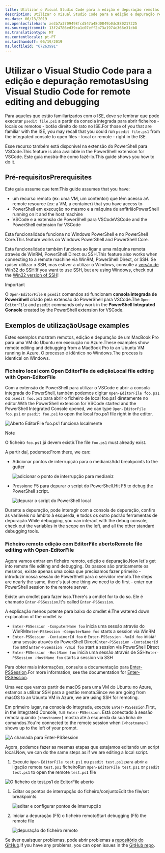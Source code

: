 ```yaml
---
title: Utilizar o Visual Studio Code para a edição e depuração remotas
description: Utilizar o Visual Studio Code para a edição e depuração remotas
ms.date: 06/13/2019
ms.openlocfilehash: ae3b7a3709498fcd547a48d0849b0dc880217225
ms.sourcegitcommit: 13f24786ed39ca1c07eff2b73a1974c366e31cb8
ms.translationtype: MT
ms.contentlocale: pt-PT
ms.lasthandoff: 06/19/2019
ms.locfileid: "67263991"
---
```

# <a name="using-visual-studio-code-for-remote-editing-and-debugging"></a><span data-ttu-id="5ef0c-103">Utilizar o Visual Studio Code para a edição e depuração remotas</span><span class="sxs-lookup"><span data-stu-id="5ef0c-103">Using Visual Studio Code for remote editing and debugging</span></span>

<span data-ttu-id="5ef0c-104">Para aqueles que estão familiarizados com o ISE, deve se lembrar que pode executar `psedit file.ps1` a partir da consola integrada para abrir ficheiros - locais ou remotos - botão direito do rato no ISE.</span><span class="sxs-lookup"><span data-stu-id="5ef0c-104">For those of you that are familiar with the ISE, you may recall that you could run `psedit file.ps1` from the integrated console to open files - local or remote - right in the ISE.</span></span>

<span data-ttu-id="5ef0c-105">Esse recurso também está disponível na extensão do PowerShell para VSCode.</span><span class="sxs-lookup"><span data-stu-id="5ef0c-105">This feature is also available in the PowerShell extension for VSCode.</span></span> <span data-ttu-id="5ef0c-106">Este guia mostra-lhe como fazê-lo.</span><span class="sxs-lookup"><span data-stu-id="5ef0c-106">This guide shows you how to do it.</span></span>

## <a name="prerequisites"></a><span data-ttu-id="5ef0c-107">Pré-requisitos</span><span class="sxs-lookup"><span data-stu-id="5ef0c-107">Prerequisites</span></span>

<span data-ttu-id="5ef0c-108">Este guia assume que tem:</span><span class="sxs-lookup"><span data-stu-id="5ef0c-108">This guide assumes that you have:</span></span>

- <span data-ttu-id="5ef0c-109">um recurso remoto (ex: uma VM, um contentor) que têm acesso a</span><span class="sxs-lookup"><span data-stu-id="5ef0c-109">A remote resource (ex: a VM, a container) that you have access to</span></span>
- <span data-ttu-id="5ef0c-110">PowerShell em execução no mesmo e a máquina de anfitrião</span><span class="sxs-lookup"><span data-stu-id="5ef0c-110">PowerShell running on it and the host machine</span></span>
- <span data-ttu-id="5ef0c-111">VSCode e a extensão de PowerShell para VSCode</span><span class="sxs-lookup"><span data-stu-id="5ef0c-111">VSCode and the PowerShell extension for VSCode</span></span>

<span data-ttu-id="5ef0c-112">Esta funcionalidade funciona no Windows PowerShell e no PowerShell Core.</span><span class="sxs-lookup"><span data-stu-id="5ef0c-112">This feature works on Windows PowerShell and PowerShell Core.</span></span>

<span data-ttu-id="5ef0c-113">Esta funcionalidade também funciona ao ligar a uma máquina remota através de WinRM, PowerShell Direct ou SSH.</span><span class="sxs-lookup"><span data-stu-id="5ef0c-113">This feature also works when connecting to a remote machine via WinRM, PowerShell Direct, or SSH.</span></span> <span data-ttu-id="5ef0c-114">Se quiser utilizar o SSH, mas estiver a utilizar o Windows, consulte a [versão de Win32 do SSH](https://github.com/PowerShell/Win32-OpenSSH)!</span><span class="sxs-lookup"><span data-stu-id="5ef0c-114">If you want to use SSH, but are using Windows, check out the [Win32 version of SSH](https://github.com/PowerShell/Win32-OpenSSH)!</span></span>

> [!IMPORTANT]
> <span data-ttu-id="5ef0c-115">O `Open-EditorFile` e `psedit` comandos só funcionam **consola integrada de PowerShell** criado pela extensão do PowerShell para VSCode.</span><span class="sxs-lookup"><span data-stu-id="5ef0c-115">The `Open-EditorFile` and `psedit` commands only work in the **PowerShell Integrated Console** created by the PowerShell extension for VSCode.</span></span>

## <a name="usage-examples"></a><span data-ttu-id="5ef0c-116">Exemplos de utilização</span><span class="sxs-lookup"><span data-stu-id="5ef0c-116">Usage examples</span></span>

<span data-ttu-id="5ef0c-117">Estes exemplos mostram remotos, edição e depuração de um MacBook Pro para uma VM do Ubuntu em execução no Azure.</span><span class="sxs-lookup"><span data-stu-id="5ef0c-117">These examples show remote editing and debugging from a MacBook Pro to an Ubuntu VM running in Azure.</span></span> <span data-ttu-id="5ef0c-118">O processo é idêntico no Windows.</span><span class="sxs-lookup"><span data-stu-id="5ef0c-118">The process is identical on Windows.</span></span>

### <a name="local-file-editing-with-open-editorfile"></a><span data-ttu-id="5ef0c-119">Ficheiro local com Open EditorFile de edição</span><span class="sxs-lookup"><span data-stu-id="5ef0c-119">Local file editing with Open-EditorFile</span></span>

<span data-ttu-id="5ef0c-120">Com a extensão de PowerShell para utilizar o VSCode e abrir a consola integrada do PowerShell, também podemos digitar `Open-EditorFile foo.ps1` ou `psedit foo.ps1` para abrir o ficheiro de local foo.ps1 diretamente no editor.</span><span class="sxs-lookup"><span data-stu-id="5ef0c-120">With the PowerShell extension for VSCode started and the PowerShell Integrated Console opened, we can type `Open-EditorFile foo.ps1` or `psedit foo.ps1` to open the local foo.ps1 file right in the editor.</span></span>

![Aberto EditorFile foo.ps1 funciona localmente](images/Using-VSCode-for-Remote-Editing-and-Debugging/1-open-local-file.png)

>[!NOTE]
> <span data-ttu-id="5ef0c-122">O ficheiro `foo.ps1` já devem existir.</span><span class="sxs-lookup"><span data-stu-id="5ef0c-122">The file `foo.ps1` must already exist.</span></span>

<span data-ttu-id="5ef0c-123">A partir daí, podemos:</span><span class="sxs-lookup"><span data-stu-id="5ef0c-123">From there, we can:</span></span>

- <span data-ttu-id="5ef0c-124">Adicionar pontos de interrupção para o medianiz</span><span class="sxs-lookup"><span data-stu-id="5ef0c-124">Add breakpoints to the gutter</span></span>

  ![adicionar o ponto de interrupção para medianiz](images/Using-VSCode-for-Remote-Editing-and-Debugging/2-adding-breakpoint-gutter.png)

- <span data-ttu-id="5ef0c-126">Pressione F5 para depurar o script do PowerShell.</span><span class="sxs-lookup"><span data-stu-id="5ef0c-126">Hit F5 to debug the PowerShell script.</span></span>

  ![depurar o script do PowerShell local](images/Using-VSCode-for-Remote-Editing-and-Debugging/3-local-debug.png)

<span data-ttu-id="5ef0c-128">Durante a depuração, pode interagir com a consola de depuração, confira as variáveis no âmbito à esquerda, e todos os outro padrão ferramentas de depuração.</span><span class="sxs-lookup"><span data-stu-id="5ef0c-128">While debugging, you can interact with the debug console, check out the variables in the scope on the left, and all the other standard debugging tools.</span></span>

### <a name="remote-file-editing-with-open-editorfile"></a><span data-ttu-id="5ef0c-129">Ficheiro remoto edição com EditorFile aberto</span><span class="sxs-lookup"><span data-stu-id="5ef0c-129">Remote file editing with Open-EditorFile</span></span>

<span data-ttu-id="5ef0c-130">Agora vamos entrar em ficheiro remoto, edição e depuração.</span><span class="sxs-lookup"><span data-stu-id="5ef0c-130">Now let's get into remote file editing and debugging.</span></span> <span data-ttu-id="5ef0c-131">Os passos são praticamente os mesmos, existe apenas uma coisa que precisamos fazer primeiro - introduzir nossa sessão de PowerShell para o servidor remoto.</span><span class="sxs-lookup"><span data-stu-id="5ef0c-131">The steps are nearly the same, there's just one thing we need to do first - enter our PowerShell session to the remote server.</span></span>

<span data-ttu-id="5ef0c-132">Existe um cmdlet para fazer isso.</span><span class="sxs-lookup"><span data-stu-id="5ef0c-132">There's a cmdlet for to do so.</span></span> <span data-ttu-id="5ef0c-133">Ele é chamado `Enter-PSSession`.</span><span class="sxs-lookup"><span data-stu-id="5ef0c-133">It's called `Enter-PSSession`.</span></span>

<span data-ttu-id="5ef0c-134">A explicação menos potente para baixo do cmdlet é:</span><span class="sxs-lookup"><span data-stu-id="5ef0c-134">The watered down explanation of the cmdlet is:</span></span>

- <span data-ttu-id="5ef0c-135">`Enter-PSSession -ComputerName foo` inicia uma sessão através do WinRM</span><span class="sxs-lookup"><span data-stu-id="5ef0c-135">`Enter-PSSession -ComputerName foo` starts a session via WinRM</span></span>
- <span data-ttu-id="5ef0c-136">`Enter-PSSession -ContainerId foo` e `Enter-PSSession -VmId foo` iniciar uma sessão através do PowerShell Direct</span><span class="sxs-lookup"><span data-stu-id="5ef0c-136">`Enter-PSSession -ContainerId foo` and `Enter-PSSession -VmId foo` start a session via PowerShell Direct</span></span>
- <span data-ttu-id="5ef0c-137">`Enter-PSSession -HostName foo` inicia uma sessão através de SSH</span><span class="sxs-lookup"><span data-stu-id="5ef0c-137">`Enter-PSSession -HostName foo` starts a session via SSH</span></span>

<span data-ttu-id="5ef0c-138">Para obter mais informações, consulte a documentação para [Enter-PSSession](/powershell/module/microsoft.powershell.core/enter-pssession).</span><span class="sxs-lookup"><span data-stu-id="5ef0c-138">For more information, see the documentation for [Enter-PSSession](/powershell/module/microsoft.powershell.core/enter-pssession).</span></span>

<span data-ttu-id="5ef0c-139">Uma vez que vamos partir de macOS para uma VM do Ubuntu no Azure, estamos a utilizar SSH para a gestão remota.</span><span class="sxs-lookup"><span data-stu-id="5ef0c-139">Since we are going from macOS to an Ubuntu VM in Azure, we are using SSH for remoting.</span></span>

<span data-ttu-id="5ef0c-140">Em primeiro lugar, na consola do integrada, execute `Enter-PSSession`.</span><span class="sxs-lookup"><span data-stu-id="5ef0c-140">First, in the Integrated Console, run `Enter-PSSession`.</span></span> <span data-ttu-id="5ef0c-141">Está conectado à sessão remota quando `[<hostname>]` mostra até à esquerda da sua linha de comandos.</span><span class="sxs-lookup"><span data-stu-id="5ef0c-141">You're connected to the remote session when `[<hostname>]` shows up to the left of your prompt.</span></span>

![A chamada para Enter-PSSession](images/Using-VSCode-for-Remote-Editing-and-Debugging/4-enter-pssession.png)

<span data-ttu-id="5ef0c-143">Agora, podemos fazer as mesmas etapas que estejamos editando um script local.</span><span class="sxs-lookup"><span data-stu-id="5ef0c-143">Now, we can do the same steps as if we are editing a local script.</span></span>

1. <span data-ttu-id="5ef0c-144">Execute `Open-EditorFile test.ps1` ou `psedit test.ps1` para abrir a ligação remota `test.ps1` ficheiro</span><span class="sxs-lookup"><span data-stu-id="5ef0c-144">Run `Open-EditorFile test.ps1` or `psedit test.ps1` to open the remote `test.ps1` file</span></span>

  ![O ficheiro de test.ps1 de EditorFile aberto](images/Using-VSCode-for-Remote-Editing-and-Debugging/5-open-remote-file.png)

1. <span data-ttu-id="5ef0c-146">Editar os pontos de interrupção do ficheiro/conjunto</span><span class="sxs-lookup"><span data-stu-id="5ef0c-146">Edit the file/set breakpoints</span></span>

   ![editar e configurar pontos de interrupção](images/Using-VSCode-for-Remote-Editing-and-Debugging/6-set-breakpoints.png)

1. <span data-ttu-id="5ef0c-148">Iniciar a depuração (F5) o ficheiro remoto</span><span class="sxs-lookup"><span data-stu-id="5ef0c-148">Start debugging (F5) the remote file</span></span>

   ![depuração do ficheiro remoto](images/Using-VSCode-for-Remote-Editing-and-Debugging/7-start-debugging.png)

<span data-ttu-id="5ef0c-150">Se tiver quaisquer problemas, pode abrir problemas a [repositório do GitHub](https://github.com/powershell/vscode-powershell).</span><span class="sxs-lookup"><span data-stu-id="5ef0c-150">If you have any problems, you can open issues in the [GitHub repo](https://github.com/powershell/vscode-powershell).</span></span>
